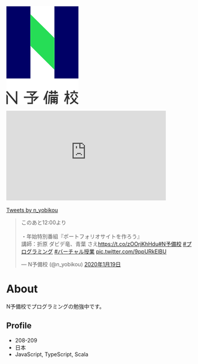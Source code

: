 ![N予備校ロゴ](nyobi_logo.png)

<iframe width="424" height="238" src="https://www.youtube.com/embed/rViBOj6WFSw" frameborder="0" allow="accelerometer; autoplay; encrypted-media; gyroscope; picture-in-picture" allowfullscreen></iframe>

<a class="twitter-timeline" data-width="400" data-height="600" href="https://twitter.com/n_yobikou?ref_src=twsrc%5Etfw">Tweets by n_yobikou</a> <script async src="https://platform.twitter.com/widgets.js" charset="utf-8"></script>

<blockquote class="twitter-tweet" data-cards="hidden" data-lang="ja"><p lang="ja" dir="ltr">このあと12:00より<br><br>・年始特別番組『ポートフォリオサイトを作ろう』<br>講師：折原 ダビデ竜、青葉 さえ<a href="https://t.co/zOOrjKhHdu">https://t.co/zOOrjKhHdu</a><a href="https://twitter.com/hashtag/N%E4%BA%88%E5%82%99%E6%A0%A1?src=hash&amp;ref_src=twsrc%5Etfw">#N予備校</a> <a href="https://twitter.com/hashtag/%E3%83%97%E3%83%AD%E3%82%B0%E3%83%A9%E3%83%9F%E3%83%B3%E3%82%B0?src=hash&amp;ref_src=twsrc%5Etfw">#プログラミング</a>  <a href="https://twitter.com/hashtag/%E3%83%90%E3%83%BC%E3%83%81%E3%83%A3%E3%83%AB%E6%8E%88%E6%A5%AD?src=hash&amp;ref_src=twsrc%5Etfw">#バーチャル授業</a> <a href="https://t.co/9ppURkElBU">pic.twitter.com/9ppURkElBU</a></p>&mdash; N予備校 (@n_yobikou) <a href="https://twitter.com/n_yobikou/status/1218724759829020677?ref_src=twsrc%5Etfw">2020年1月19日</a></blockquote>
<script async src="https://platform.twitter.com/widgets.js" charset="utf-8"></script>

# About
N予備校でプログラミングの勉強中です。

## Profile
- 208-209
- 日本
- JavaScript, TypeScript, Scala

